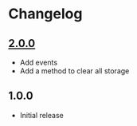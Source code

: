 # Changelog

## [2.0.0](https://github.com/ankurk91/vue-web-storage/compare/1.0.0...2.0.0) 
* Add events
* Add a method to clear all storage

## 1.0.0
* Initial release
